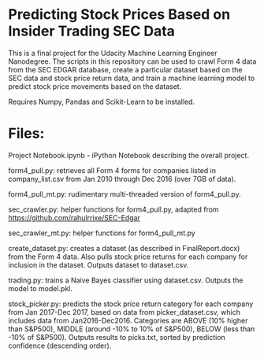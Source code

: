 # Predicting Stock Prices Based on Insider Trading SEC Data

This is a final project for the Udacity Machine Learning Engineer Nanodegree. The scripts in this repository can be used to crawl Form 4 data from the SEC EDGAR database, create a particular dataset based on the SEC data and stock price return data, and train a machine learning model to predict stock price movements based on the dataset.

Requires Numpy, Pandas and Scikit-Learn to be installed.

# Files:

Project Notebook.ipynb - iPython Notebook describing the overall project.

form4_pull.py: retrieves all Form 4 forms for companies listed in company_list.csv from Jan 2010 through Dec 2016 (over 7GB of data).

form4_pull_mt.py: rudimentary multi-threaded version of form4_pull.py.

sec_crawler.py: helper functions for form4_pull.py, adapted from https://github.com/rahulrrixe/SEC-Edgar

sec_crawler_mt.py: helper functions for form4_pull_mt.py

create_dataset.py: creates a dataset (as described in FinalReport.docx) from the Form 4 data. Also pulls stock price returns for each company for inclusion in the dataset. Outputs dataset to dataset.csv.

trading.py: trains a Naive Bayes classifier using dataset.csv. Outputs the model to model.pkl.

stock_picker.py: predicts the stock price return category for each company from Jan 2017-Dec 2017, based on data from picker_dataset.csv, which includes data from Jan2016-Dec2016. Categories are ABOVE (10% higher than S&P500), MIDDLE (around -10% to 10% of S&P500), BELOW (less than -10% of S&P500). Outputs results to picks.txt, sorted by prediction confidence (descending order).